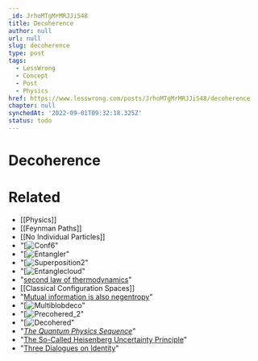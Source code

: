 ```yaml
---
_id: JrhoMTgMrMRJJiS48
title: Decoherence
author: null
url: null
slug: decoherence
type: post
tags:
  - LessWrong
  - Concept
  - Post
  - Physics
href: https://www.lesswrong.com/posts/JrhoMTgMrMRJJiS48/decoherence
chapter: null
synchedAt: '2022-09-01T09:32:18.325Z'
status: todo
---
```


# Decoherence


# Related

- [[Physics]]
- [[Feynman Paths]]
- [[No Individual Particles]]
- "[![Conf6](/static/imported/2008/04/21/conf6.png "Conf6")"
- "[![Entangler](/static/imported/2008/04/21/entangler.png "Entangler")"
- "[![Superposition2](/static/imported/2008/04/21/superposition2.png "Superposition2")"
- "[![Entanglecloud](/static/imported/2008/04/21/entanglecloud.png "Entanglecloud")"
- "[second law of thermodynamics](/lw/o5/the_second_law_of_thermodynamics_and_engines_of/)"
- [[Classical Configuration Spaces]]
- "[Mutual information is also negentropy](/lw/o5/the_second_law_of_thermodynamics_and_engines_of/)"
- "[![Multiblobdeco](/static/imported/2008/04/21/multiblobdeco.png "Multiblobdeco")"
- "[![Precohered_2](/static/imported/2008/04/21/precohered_2.png "Precohered_2")"
- "[![Decohered](/static/imported/2008/04/21/decohered.png "Decohered")"
- "[_The Quantum Physics Sequence_](/lw/r5/the_quantum_physics_sequence/)"
- "[The So-Called Heisenberg Uncertainty Principle](/lw/pq/the_socalled_heisenberg_uncertainty_principle/)"
- "[Three Dialogues on Identity](/lw/po/three_dialogues_on_identity/)"